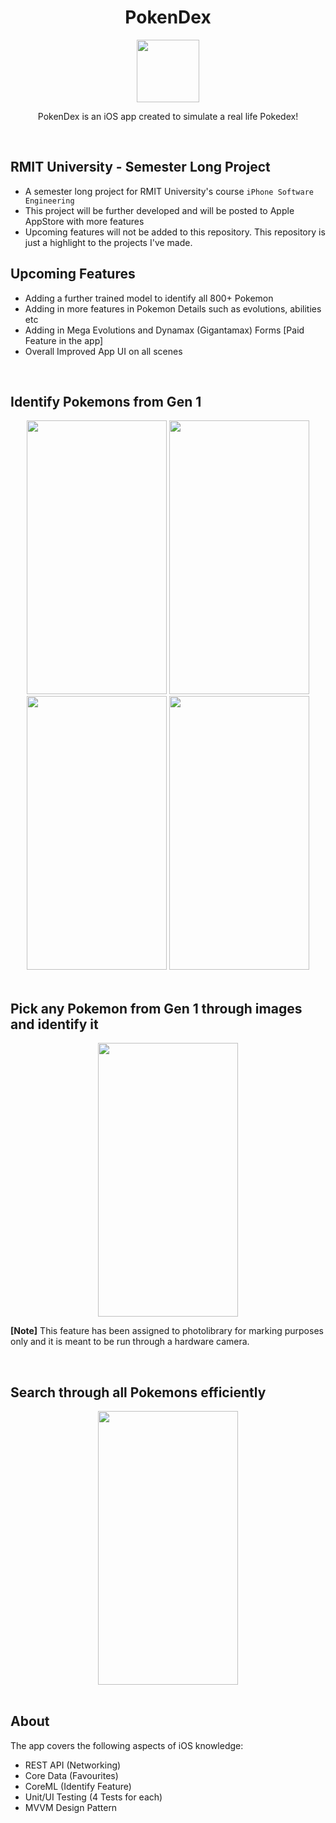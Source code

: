 <div align="center">
<h1> PokenDex </h1>
<img src="https://user-images.githubusercontent.com/64883936/95670005-324ee100-0bd2-11eb-95ee-c4f0aa43b1da.png" height="100px" width="100px"/>
</div>
<p align="center"> PokenDex is an iOS app created to simulate a real life Pokedex! </p>

<br>

## RMIT University - Semester Long Project
- A semester long project for RMIT University's course ```iPhone Software Engineering```
- This project will be further developed and will be posted to Apple AppStore with more features
- Upcoming features will not be added to this repository. This repository is just a highlight to the projects I've made.

## Upcoming Features
- Adding a further trained model to identify all 800+ Pokemon
- Adding in more features in Pokemon Details such as evolutions, abilities etc
- Adding in Mega Evolutions and Dynamax (Gigantamax) Forms [Paid Feature in the app]
- Overall Improved App UI on all scenes

<br>

## Identify Pokemons from Gen 1
<div align="center">
<img src="https://user-images.githubusercontent.com/64883936/95668960-55739380-0bc6-11eb-98e8-096dc99cfd66.gif" height="438px" width="224px"/>
<img src="https://user-images.githubusercontent.com/64883936/95668963-64f2dc80-0bc6-11eb-8edb-950c814a003a.gif" height="438px" width="224px"/>
<img src="https://user-images.githubusercontent.com/64883936/95668969-7a680680-0bc6-11eb-8c92-4340246d6632.gif" height="438px" width="224px"/>
<img src="https://user-images.githubusercontent.com/64883936/95668973-8784f580-0bc6-11eb-8ae8-bc4b4f2020df.gif" height="438px" width="224px"/>
</div>

<br>

## Pick any Pokemon from Gen 1 through images and identify it
<div align="center">
<img src="https://user-images.githubusercontent.com/64883936/95668982-94a1e480-0bc6-11eb-9fd9-226ad28b0428.gif" height="438px" width="224px"/>
</div>

**[Note]** This feature has been assigned to photolibrary for marking purposes only and it is meant to be run through a hardware camera.

<br>

## Search through all Pokemons efficiently
<div align="center">
<img src="https://user-images.githubusercontent.com/64883936/95668947-3aa11f00-0bc6-11eb-8c5e-12062a25b98e.gif" height="438px" width="224px"/>
</div>

<br>

## About
The app covers the following aspects of iOS knowledge:
- REST API (Networking)
- Core Data (Favourites)
- CoreML (Identify Feature)
- Unit/UI Testing (4 Tests for each)
- MVVM Design Pattern
